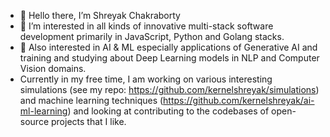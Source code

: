 - 👋 Hello there, I’m Shreyak Chakraborty
- 👀 I’m interested in all kinds of innovative multi-stack software development primarily in JavaScript, Python and Golang stacks.
- 👀 Also interested in AI & ML especially applications of Generative AI and training and studying about Deep Learning models in NLP and Computer Vision domains.
- Currently in my free time, I am working on various interesting simulations (see my repo: https://github.com/kernelshreyak/simulations) and machine learning techniques (https://github.com/kernelshreyak/ai-ml-learning) and looking at contributing to the codebases of open-source projects that I like.
